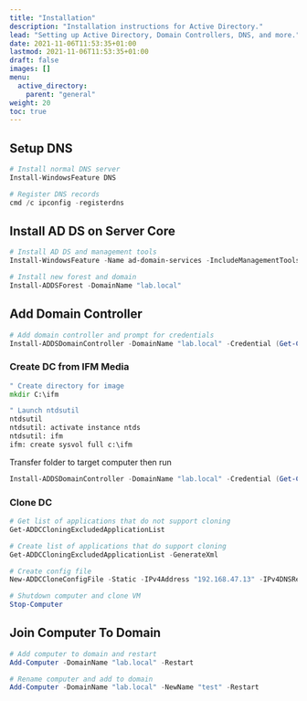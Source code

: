 ```yaml
---
title: "Installation"
description: "Installation instructions for Active Directory."
lead: "Setting up Active Directory, Domain Controllers, DNS, and more."
date: 2021-11-06T11:53:35+01:00
lastmod: 2021-11-06T11:53:35+01:00
draft: false
images: []
menu: 
  active_directory:
    parent: "general"
weight: 20
toc: true
---
```


## Setup DNS

```powershell
# Install normal DNS server
Install-WindowsFeature DNS

# Register DNS records
cmd /c ipconfig -registerdns
```

## Install AD DS on Server Core

```powershell
# Install AD DS and management tools
Install-WindowsFeature -Name ad-domain-services -IncludeManagementTools

# Install new forest and domain
Install-ADDSForest -DomainName "lab.local"
```

## Add Domain Controller

```powershell
# Add domain controller and prompt for credentials
Install-ADDSDomainController -DomainName "lab.local" -Credential (Get-Credential Lab\Administrator)
```

### Create DC from IFM Media

```bat
" Create directory for image
mkdir C:\ifm

" Launch ntdsutil
ntdsutil
ntdsutil: activate instance ntds
ntdsutil: ifm
ifm: create sysvol full c:\ifm
```

Transfer folder to target computer then run

```powershell
Install-ADDSDomainController -DomainName "lab.local" -Credential (Get-Credential Lab\Administrator) -InstallationMediaPath "C:\ifm"
```

### Clone DC

```powershell
# Get list of applications that do not support cloning
Get-ADDCCloningExcludedApplicationList

# Create list of applications that do support cloning
Get-ADDCCloningExcludedApplicationList -GenerateXml

# Create config file
New-ADDCCloneConfigFile -Static -IPv4Address "192.168.47.13" -IPv4DNSResolver "192.168.47.10" -IPv4SubnetMask "255.255.255.0" -CloneComputerName "DC04" -IPv4DefaultGateway "192.168.47.2"

# Shutdown computer and clone VM
Stop-Computer
```

## Join Computer To Domain

```powershell
# Add computer to domain and restart
Add-Computer -DomainName "lab.local" -Restart

# Rename computer and add to domain
Add-Computer -DomainName "lab.local" -NewName "test" -Restart
```
